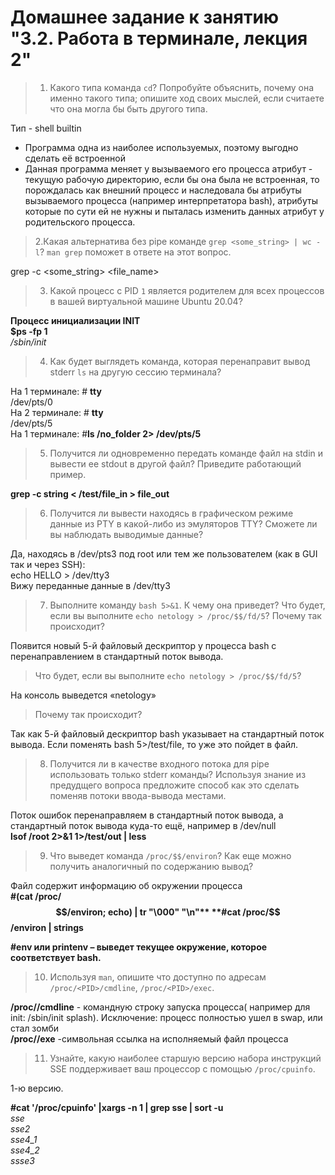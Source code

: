 # Домашнее задание к занятию "3.2. Работа в терминале, лекция 2"

>1. Какого типа команда `cd`? Попробуйте объяснить, почему она именно такого типа; опишите ход своих мыслей, если считаете что она могла бы быть другого типа.  

Тип - shell builtin  
- Программа одна из наиболее используемых, поэтому выгодно сделать её встроенной     
- Данная программа меняет у вызываемого его процесса атрибут - текущую рабочую директорию, если бы она была не встроенная, то порождалась как внешний процесс и наследовала бы атрибуты вызываемого процесса (например интерпретатора bash), атрибуты которые по сути ей не нужны и пыталась изменить данных атрибут у родительского процесса.  


>2.Какая альтернатива без pipe команде `grep <some_string> | wc -l`? `man grep` поможет в ответе на этот вопрос.  

grep -c <some_string> <file_name>  

>3. Какой процесс с PID `1` является родителем для всех процессов в вашей виртуальной машине Ubuntu 20.04?  

**Процесс инициализации INIT**  
**$ps -fp 1**  
_/sbin/init_ 

>4. Как будет выглядеть команда, которая перенаправит вывод stderr `ls` на другую сессию терминала?  

На 1 терминале: # **tty**  
/dev/pts/0  
На 2 терминале: # **tty**  
/dev/pts/5  
На 1 терминале: #**ls /no_folder 2> /dev/pts/5**  


>5. Получится ли одновременно передать команде файл на stdin и вывести ее stdout в другой файл? Приведите работающий пример.  

**grep -c string  < /test/file_in > file_out**

>6. Получится ли вывести находясь в графическом режиме данные из PTY в какой-либо из эмуляторов TTY? Сможете ли вы наблюдать выводимые данные?  

Да, находясь в /dev/pts3 под root или тем же пользователем (как в GUI так и через SSH):  
echo HELLO > /dev/tty3  
Вижу переданные данные в /dev/tty3  


>7. Выполните команду `bash 5>&1`. К чему она приведет? Что будет, если вы выполните `echo netology > /proc/$$/fd/5`? Почему так происходит?    

Появится новый 5-й файловый дескриптор у процесса bash с перенаправлением в стандартный поток вывода.      

>Что будет, если вы выполните `echo netology > /proc/$$/fd/5`?       

На консоль выведется «netology»  
  
>Почему так происходит?  
  
Так как 5-й файловый дескриптор bash указывает на стандартный поток вывода. Если поменять bash 5>/test/file, то уже это пойдет в файл.    



>8. Получится ли в качестве входного потока для pipe использовать только stderr команды? Используя знание из предудщего вопроса предложите способ как это сделать поменяв потоки ввода-вывода местами.  

Поток ошибок перенаправляем в стандартный поток вывода, а стандартный поток вывода куда-то ещё, например в /dev/null  
**lsof /root 2>&1 1>/test/out | less**



>9. Что выведет команда `/proc/$$/environ`? Как еще можно получить аналогичный по содержанию вывод?  

Файл содержит информацию об окружении процесса  
**#(cat /proc/$$/environ; echo) | tr "\000" "\n"**  
**#cat /proc/$$/environ | strings**  

**#env или printenv – выведет текущее окружение, которое соответствует bash.**



>10. Используя `man`, опишите что доступно по адресам `/proc/<PID>/cmdline`, `/proc/<PID>/exec`.  

**/proc/<PID>/cmdline**  - командную строку запуска процесса( например для init: /sbin/init splash). Исключение: процесс полностью ушел в swap, или стал зомби  
**/proc/<PID>/exe** -символьная ссылка на исполняемый файл процесса  



>11. Узнайте, какую наиболее старшую версию набора инструкций SSE поддерживает ваш процессор с помощью `/proc/cpuinfo`.  

1-ю версию.

**#cat '/proc/cpuinfo' |xargs -n 1 | grep sse | sort -u**  
_sse  
sse2  
sse4_1  
sse4_2  
ssse3_  
